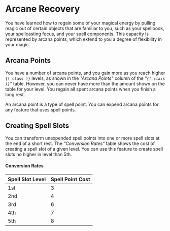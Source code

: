 # Arcane Recovery
You have learned how to regain some of your magical energy by pulling magic out of certain objects that are familiar to you, such as your spellbook, your spellcasting focus, and your spell components.
This capacity is represented by arcana points, which extend to you a degree of flexibility in your magic.

## Arcana Points
You have a number of arcana points, and you gain more as you reach higher `{( class )}` levels, as shown in the *"Arcana Points"* column of the *"`{( class )}`"* table.
However, you can never have more than the amount shown on the table for your level.
You regain all spent arcana points when you finish a long rest.

An arcana point is a type of spell point.
You can expend arcana points for any feature that uses spell points.

## Creating Spell Slots
You can transform unexpended spell points into one or more spell slots at the end of a short rest.
The *"Conversion Rates"* table shows the cost of creating a spell slot of a given level.
You can use this feature to create spell slots no higher in level than 5th.

#### Conversion Rates
| Spell Slot Level | Spell Point Cost |
|------------------|------------------|
| 1st              | 3                |
| 2nd              | 4                |
| 3rd              | 6                |
| 4th              | 7                |
| 5th              | 8                |
